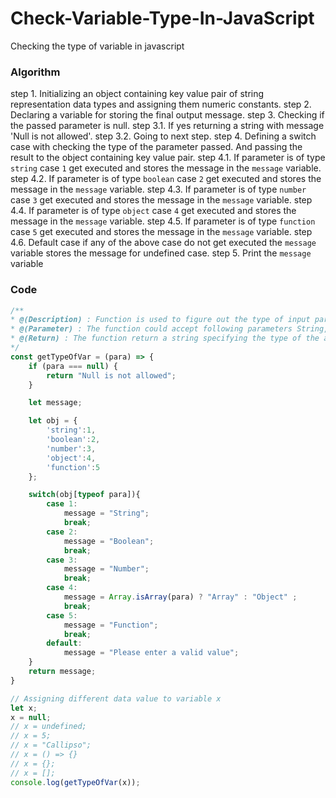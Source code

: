 # Check-Variable-Type-In-JavaScript
Checking the type of variable in javascript

### Algorithm 

step 1. Initializing an object containing key value pair of string representation data types and assigning them numeric constants.
step 2. Declaring a variable for storing the final output message.
step 3. Checking if the passed parameter is null.
		step 3.1. If yes returning a string with message 'Null is not allowed'.
		step 3.2. Going to next step.
step 4. Defining a switch case with checking the type of the parameter passed. And passing the result to the object containing key value pair.
		step 4.1. If parameter is of type `string` case `1` get executed and stores the message in the `message` variable.
		step 4.2. If parameter is of type `boolean` case `2` get executed and stores the message in the `message` variable.
		step 4.3. If parameter is of type `number` case `3` get executed and stores the message in the `message` variable.
		step 4.4. If parameter is of type `object` case `4` get executed and stores the message in the `message` variable.
		step 4.5. If parameter is of type `function` case `5` get executed and stores the message in the `message` variable.
		step 4.6. Default case if any of the above case do not get executed the `message` variable stores the message for undefined case.
step 5. Print the `message` variable


### Code

```javascript
/**
* @(Description) : Function is used to figure out the type of input parameter
* @(Parameter) : The function could accept following parameters String, Boolean, Number, Function, Object, Undefined, Null
* @(Return) : The function return a string specifying the type of the argument passed.
*/
const getTypeOfVar = (para) => {
	if (para === null) {
		return "Null is not allowed";
	}

	let message;

	let obj = {
		'string':1,
		'boolean':2,  
		'number':3,
		'object':4,
		'function':5
	};

	switch(obj[typeof para]){
		case 1:
			message = "String";
			break;
		case 2:
			message = "Boolean";
			break;
		case 3:
			message = "Number";
			break;
		case 4:
			message = Array.isArray(para) ? "Array" : "Object" ;
			break;
		case 5:
			message = "Function";
			break;
		default:
			message = "Please enter a valid value";
	}
	return message;
}

// Assigning different data value to variable x
let x;
x = null;
// x = undefined;
// x = 5;
// x = "Callipso";
// x = () => {}
// x = {};
// x = [];
console.log(getTypeOfVar(x));

```
